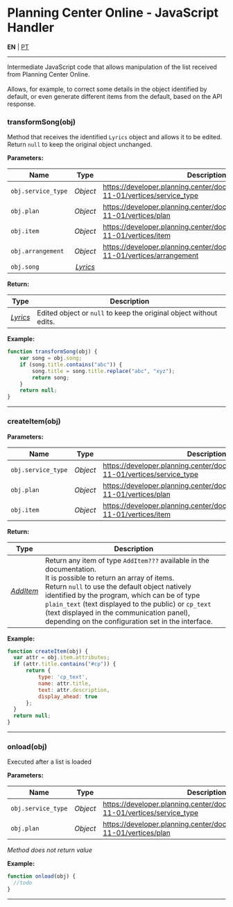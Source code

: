 # Planning Center Online - JavaScript Handler

**EN** | [PT](https://github.com/holyrics/Scripts/blob/main/PlanningCenterOnline_JavaScriptHandler.md)

---


Intermediate JavaScript code that allows manipulation of the list received from Planning Center Online.<br> <br>Allows, for example, to correct some details in the object identified by default, or even generate different items from the default, based on the API response.

### transformSong(obj)
Method that receives the identified `Lyrics` object and allows it to be edited.<br>Return `null` to keep the original object unchanged.

**Parameters:**

| Name | Type  | Description |
| ---- | :---: | ------------|
| `obj.service_type` | _Object_ | <https://developer.planning.center/docs/#/apps/services/2018-11-01/vertices/service_type> |
| `obj.plan` | _Object_ | <https://developer.planning.center/docs/#/apps/services/2018-11-01/vertices/plan> |
| `obj.item` | _Object_ | <https://developer.planning.center/docs/#/apps/services/2018-11-01/vertices/item> |
| `obj.arrangement` | _Object_ | <https://developer.planning.center/docs/#/apps/services/2018-11-01/vertices/arrangement> |
| `obj.song` | _[Lyrics](https://github.com/holyrics/jslib/blob/main/README-en.md#lyrics)_ |  |


**Return:**

| Type  | Description |
| :---: | ------------|
| _[Lyrics](https://github.com/holyrics/jslib/blob/main/README-en.md#lyrics)_ | Edited object or `null` to keep the original object without edits. |


**Example:**

```javascript
function transformSong(obj) {
    var song = obj.song;
    if (song.title.contains("abc")) {
        song.title = song.title.replace("abc", "xyz");
        return song;
    }
    return null;
}
```

---

### createItem(obj)
**Parameters:**

| Name | Type  | Description |
| ---- | :---: | ------------|
| `obj.service_type` | _Object_ | <https://developer.planning.center/docs/#/apps/services/2018-11-01/vertices/service_type> |
| `obj.plan` | _Object_ | <https://developer.planning.center/docs/#/apps/services/2018-11-01/vertices/plan> |
| `obj.item` | _Object_ | <https://developer.planning.center/docs/#/apps/services/2018-11-01/vertices/item> |


**Return:**

| Type  | Description |
| :---: | ------------|
| _[AddItem](https://github.com/holyrics/jslib/blob/main/README-en.md#additem)_ | Return any item of type `AddItem???` available in the documentation.<br>It is possible to return an array of items.<br>Return `null` to use the default object natively identified by the program, which can be of type `plain_text` (text displayed to the public) or `cp_text` (text displayed in the communication panel), depending on the configuration set in the interface. |


**Example:**

```javascript
function createItem(obj) {
  var attr = obj.item.attributes;
  if (attr.title.contains("#cp")) {
      return {
          type: 'cp_text',
          name: attr.title,
          text: attr.description,
          display_ahead: true
      };
  }
  return null;
}
```

---

### onload(obj)
Executed after a list is loaded

**Parameters:**

| Name | Type  | Description |
| ---- | :---: | ------------|
| `obj.service_type` | _Object_ | <https://developer.planning.center/docs/#/apps/services/2018-11-01/vertices/service_type> |
| `obj.plan` | _Object_ | <https://developer.planning.center/docs/#/apps/services/2018-11-01/vertices/plan> |


_Method does not return value_

**Example:**

```javascript
function onload(obj) {
  //todo
}
```

---